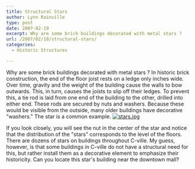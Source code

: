 ```yaml
---
title: Structural Stars
author: Lynn Rainville
type: post
date: 2007-02-19
excerpt: Why are some brick buildings decorated with metal stars ?
url: /2007/02/18/structural-stars/
categories:
  - Historic Structures

---
```

Why are some brick buildings decorated with metal stars ? In historic brick construction, the end of the floor joist rests on a ledge only inches wide. Over time, gravity and the weight of the building cause the walls to bow outwards. This, in turn, causes the joists to slip off their ledges. To prevent this, a tie rod is laid from one end of the building to the other, drilled into either end. These rods are secured by nuts and washers. Because these would be visible from the outside, many older buildings have decorative "washers." The star is a common example. <a href='http://www.locohistory.org/blog/?attachment_id=50' rel='attachment wp-att-50' title='stars.jpg'><img src='/media/2007/02/stars.jpg' alt='stars.jpg' /></a>

If you look closely, you will see the nut in the center of the star and notice that the distribution of the "stars" corresponds to the level of the floors. There are dozens of stars on buildings throughout C-ville. My guess, however, is that some buildings in C-ville do not have a structural need for this, but rather install them as a decorative element to emphasize their historicity. Can you locate this star's building near the downtown mall?

